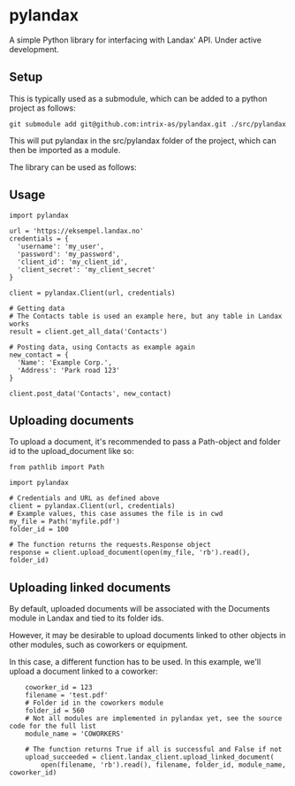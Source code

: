 # pylandax

A simple Python library for interfacing with Landax' API. Under active development.

## Setup

This is typically used as a submodule, which can be added to a python project as follows:

```(bash)
git submodule add git@github.com:intrix-as/pylandax.git ./src/pylandax
```

This will put pylandax in the src/pylandax folder of the project, which can then be imported as a module.

The library can be used as follows:

## Usage

```(python)
import pylandax

url = 'https://eksempel.landax.no'
credentials = {
  'username': 'my_user',
  'password': 'my_password',
  'client_id': 'my_client_id',
  'client_secret': 'my_client_secret'
}

client = pylandax.Client(url, credentials)

# Getting data
# The Contacts table is used an example here, but any table in Landax works
result = client.get_all_data('Contacts')

# Posting data, using Contacts as example again
new_contact = {
  'Name': 'Example Corp.',
  'Address': 'Park road 123'
}

client.post_data('Contacts', new_contact)
```

## Uploading documents

To upload a document, it's recommended to pass a Path-object and folder id to the upload_document like so:

```(python)
from pathlib import Path

import pylandax

# Credentials and URL as defined above
client = pylandax.Client(url, credentials)
# Example values, this case assumes the file is in cwd
my_file = Path('myfile.pdf')
folder_id = 100

# The function returns the requests.Response object
response = client.upload_document(open(my_file, 'rb').read(), folder_id)
```

## Uploading linked documents

By default, uploaded documents will be associated with the Documents module in Landax and tied to its folder ids.

However, it may be desirable to upload documents linked to other objects in other modules, such as coworkers or equipment.

In this case, a different function has to be used. In this example, we'll upload a document linked to a coworker:

```(python)
    coworker_id = 123
    filename = 'test.pdf'
    # Folder id in the coworkers module
    folder_id = 560
    # Not all modules are implemented in pylandax yet, see the source code for the full list
    module_name = 'COWORKERS'

    # The function returns True if all is successful and False if not
    upload_succeeded = client.landax_client.upload_linked_document(
        open(filename, 'rb').read(), filename, folder_id, module_name, coworker_id)
```
